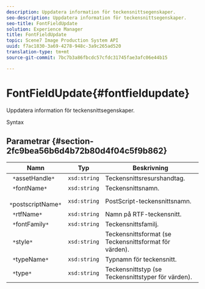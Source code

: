 ```yaml
---
description: Uppdatera information för teckensnittsegenskaper.
seo-description: Uppdatera information för teckensnittsegenskaper.
seo-title: FontFieldUpdate
solution: Experience Manager
title: FontFieldUpdate
topic: Scene7 Image Production System API
uuid: f7ac1830-3a69-4278-948c-3a9c265ad520
translation-type: tm+mt
source-git-commit: 7bc7b3a86fbcdc57cfdc31745fae3afc06e44b15

---
```



# FontFieldUpdate{#fontfieldupdate}

Uppdatera information för teckensnittsegenskaper.

Syntax

## Parametrar {#section-2fc9bea56b6d4b72b80d4f04c5f9b862}

| Namn | Typ | Beskrivning |
|---|---|---|
| ` *`assetHandle`*` | `xsd:string` | Teckensnittsresurshandtag. |
| ` *`fontName`*` | `xsd:string` | Teckensnittsnamn. |
| ` *`postscriptName`*` | `xsd:string` | PostScript-teckensnittsnamn. |
| ` *`rtfName`*` | `xsd:string` | Namn på RTF-teckensnitt. |
| ` *`fontFamily`*` | `xsd:string` | Teckensnittsfamilj. |
| ` *`style`*` | `xsd:string` | Teckensnittsformat (se Teckensnittsformat för värden). |
| ` *`typeName`*` | `xsd:string` | Typnamn för teckensnitt. |
| ` *`type`*` | `xsd:string` | Teckensnittstyp (se Teckensnittstyper för värden). |

